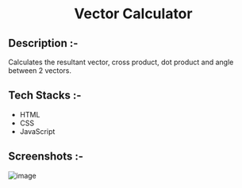 # <p align="center">Vector Calculator</p>

## Description :-

Calculates the resultant vector, cross product, dot product and angle between 2 vectors.


## Tech Stacks :-

- HTML
- CSS
- JavaScript

## Screenshots :-

![image](https://github.com/Rakesh9100/CalcDiverse/assets/118552563/f38259c8-f72b-458f-bdbd-6ef327ffa10e)
